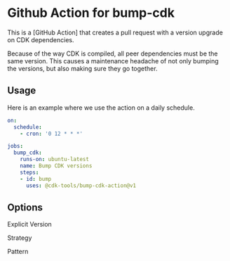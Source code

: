 # Github Action for bump-cdk

This is a [GitHub Action] that creates a pull request with a version upgrade on CDK dependencies.

Because of the way CDK is compiled, all peer dependencies must be the same version. This causes a maintenance headache of not only bumping the versions, but also making sure they go together.

## Usage

Here is an example where we use the action on a daily schedule.

```yml
on:
  schedule:
    - cron: '0 12 * * *'

jobs:
  bump_cdk:
    runs-on: ubuntu-latest
    name: Bump CDK versions
    steps:
    - id: bump
      uses: @cdk-tools/bump-cdk-action@v1
```

## Options

Explicit Version

Strategy

Pattern
